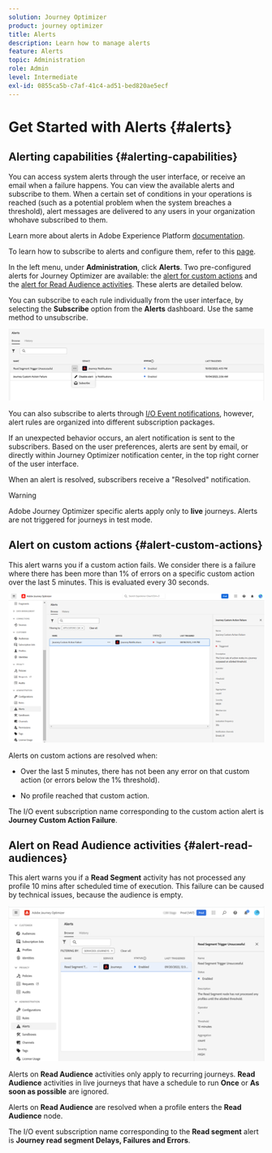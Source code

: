 ```yaml
---
solution: Journey Optimizer
product: journey optimizer
title: Alerts
description: Learn how to manage alerts
feature: Alerts
topic: Administration
role: Admin
level: Intermediate
exl-id: 0855ca5b-c7af-41c4-ad51-bed820ae5ecf
---
```

# Get Started with Alerts {#alerts}

## Alerting capabilities {#alerting-capabilities}

You can access system alerts through the user interface, or receive an email when a failure happens. You can view the available alerts and subscribe to them.  When a certain set of conditions in your operations is reached (such as a potential problem when the system breaches a threshold), alert messages are delivered to any users in your organization whohave subscribed to them. 

<!--These messages can repeat over a pre-defined time interval until the alert has been resolved.-->

Learn more about alerts in Adobe Experience Platform [documentation](https://experienceleague.adobe.com/docs/experience-platform/observability/alerts/overview.html).

To learn how to subscribe to alerts and configure them, refer to this [page](https://experienceleague.adobe.com/docs/experience-platform/observability/alerts/ui.html).

In the left menu, under **Administration**, click **Alerts**. Two pre-configured alerts for Journey Optimizer are available: the [alert for custom actions](#alert-custom-actions) and the [alert for Read Audience activities](#alert-read-audiences). These alerts are detailed below.

You can subscribe to each rule individually from the user interface, by selecting the **Subscribe** option from the **Alerts** dashboard. Use the same method to unsubscribe.

![](assets/alert-subscribe.png)

You can also subscribe to alerts through [I/O Event notifications](https://experienceleague.adobe.com/docs/experience-platform/observability/alerts/subscribe.html), however, alert rules are organized into different subscription packages. 

If an unexpected behavior occurs, an alert notification is sent to the subscribers. Based on the user preferences, alerts are sent by email, or directly within Journey Optimizer notification center, in the top right corner of the user interface.

When an alert is resolved, subscribers receive a "Resolved" notification.

>[!WARNING]
>
>Adobe Journey Optimizer specific alerts apply only to **live** journeys. Alerts are not triggered for journeys in test mode.

## Alert on custom actions {#alert-custom-actions}

This alert warns you if a custom action fails. We consider there is a failure where there has been more than 1% of errors on a specific custom action over the last 5 minutes. This is evaluated every 30 seconds.

![](assets/alerts-custom-action.png)

Alerts on custom actions are resolved when:

* Over the last 5 minutes, there has not been any error on that custom action (or errors below the 1% threshold).

* No profile reached that custom action.

The I/O event subscription name corresponding to the custom action alert is **Journey Custom Action Failure**.

## Alert on Read Audience activities {#alert-read-audiences}

This alert warns you if a **Read Segment** activity has not processed any profile 10 mins after scheduled time of execution. This failure can be caused by technical issues, because the audience is empty.

![](assets/alerts1.png)

Alerts on **Read Audience** activities only apply to recurring journeys. **Read Audience** activities in live journeys that have a schedule to run **Once** or **As soon as possible** are ignored.

Alerts on **Read Audience** are resolved when a profile enters the **Read Audience** node.

The I/O event subscription name corresponding to the **Read segment** alert is **Journey read segment Delays, Failures and Errors**.
